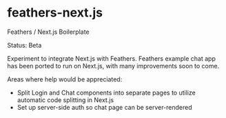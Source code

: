 # feathers-next.js
Feathers / Next.js Boilerplate

Status: Beta

Experiment to integrate Next.js with Feathers. Feathers example chat app has been ported to run on Next.js, with many improvements soon to come.

Areas where help would be appreciated:
- Split Login and Chat components into separate pages to utilize automatic code splitting in Next.js
- Set up server-side auth so chat page can be server-rendered
